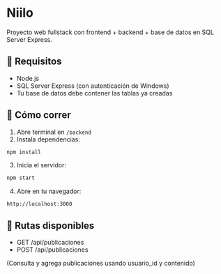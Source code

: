 # Niilo

Proyecto web fullstack con frontend + backend + base de datos en SQL Server Express.

## 🧪 Requisitos

- Node.js
- SQL Server Express (con autenticación de Windows)
- Tu base de datos debe contener las tablas ya creadas

## 🚀 Cómo correr

1. Abre terminal en `/backend`
2. Instala dependencias:

```bash
npm install
```

3. Inicia el servidor:

```bash
npm start
```

4. Abre en tu navegador:

```
http://localhost:3000
```

## 🧠 Rutas disponibles

- GET /api/publicaciones
- POST /api/publicaciones

(Consulta y agrega publicaciones usando usuario_id y contenido)